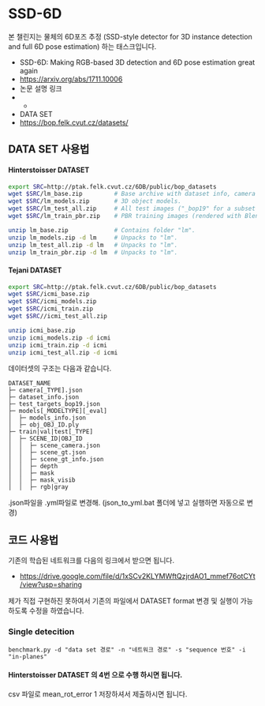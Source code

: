 # SSD-6D
본 챌린지는 물체의 6D포즈 추정 (SSD-style detector for 3D instance detection and full 6D pose estimation) 하는 태스크입니다.
* SSD-6D: Making RGB-based 3D detection and 6D pose estimation great again
* https://arxiv.org/abs/1711.10006
* 논문 설명 링크
* -
* DATA SET
* https://bop.felk.cvut.cz/datasets/

## DATA SET 사용법
#### Hinterstoisser DATASET
```bash
export SRC=http://ptak.felk.cvut.cz/6DB/public/bop_datasets
wget $SRC/lm_base.zip         # Base archive with dataset info, camera parameters, etc.
wget $SRC/lm_models.zip       # 3D object models.
wget $SRC/lm_test_all.zip     # All test images ("_bop19" for a subset used in the BOP Challenge 2019/2020).
wget $SRC/lm_train_pbr.zip    # PBR training images (rendered with BlenderProc4BOP).

unzip lm_base.zip             # Contains folder "lm".
unzip lm_models.zip -d lm     # Unpacks to "lm".
unzip lm_test_all.zip -d lm   # Unpacks to "lm".
unzip lm_train_pbr.zip -d lm  # Unpacks to "lm".
```
#### Tejani DATASET
```bash
export SRC=http://ptak.felk.cvut.cz/6DB/public/bop_datasets
wget $SRC/icmi_base.zip       
wget $SRC/icmi_models.zip    
wget $SRC/icmi_train.zip   
wget $SRC//icmi_test_all.zip  

unzip icmi_base.zip   
unzip icmi_models.zip -d icmi   
unzip icmi_train.zip -d icmi  
unzip icmi_test_all.zip -d icmi  
```
데이터셋의 구조는 다음과 같습니다.
```
DATASET_NAME
├─ camera[_TYPE].json
├─ dataset_info.json
├─ test_targets_bop19.json
├─ models[_MODELTYPE][_eval]
│  ├─ models_info.json
│  ├─ obj_OBJ_ID.ply
├─ train|val|test[_TYPE]
│  ├─ SCENE_ID|OBJ_ID
│  │  ├─ scene_camera.json
│  │  ├─ scene_gt.json
│  │  ├─ scene_gt_info.json
│  │  ├─ depth
│  │  ├─ mask
│  │  ├─ mask_visib
│  │  ├─ rgb|gray
```
.json파일을 .yml파일로 변경해.
(json_to_yml.bat 폴더에 넣고 실행하면 자동으로 변경)

## 코드 사용법

기존의 학습된 네트워크를 다음의 링크에서 받으면 됩니다.

* https://drive.google.com/file/d/1xSCv2KLYMWftQzjrdAO1_mmef76otCYt/view?usp=sharing

제가 직접 구현하진 못하여서 기존의 파일에서 DATASET format 변경 및 실행이 가능하도록 수정을 하였습니다.

### Single detecition
```
benchmark.py -d "data set 경로" -n "네트워크 경로" -s "sequence 번호" -i "in-planes"
```

#### Hinterstoisser DATASET 의 4번 으로 수행 하시면 됩니다.
csv 파일로 mean_rot_error 1 저장하셔서 제출하시면 됩니다.
